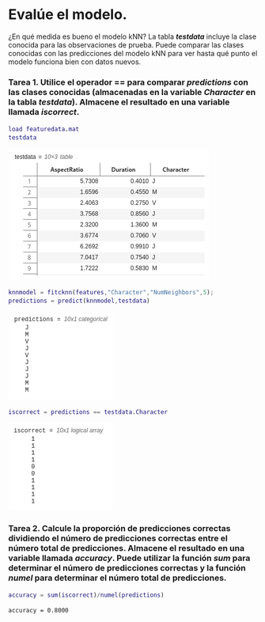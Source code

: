 # Evalúe el modelo.

¿En qué medida es bueno el modelo kNN? La tabla ***testdata*** incluye la clase conocida para las observaciones de prueba. Puede comparar las clases conocidas con las predicciones del modelo kNN para ver hasta qué punto el modelo funciona bien con datos nuevos.

### Tarea 1. Utilice el operador == para comparar *predictions* con las clases conocidas (almacenadas en la variable *Character* en la tabla *testdata*). Almacene el resultado en una variable llamada *iscorrect*.

```MatLab
load featuredata.mat
testdata
```
![](https://github.com/jm-quintas/MachineLearningMATLAB/blob/main/img/Captura%20desde%202025-02-17%2015-21-32.png)

```MatLab
knnmodel = fitcknn(features,"Character","NumNeighbors",5);
predictions = predict(knnmodel,testdata)
```
![](https://github.com/jm-quintas/MachineLearningMATLAB/blob/main/img/Captura%20desde%202025-02-17%2015-21-53.png)

```MatLab
iscorrect = predictions == testdata.Character
```
![](https://github.com/jm-quintas/MachineLearningMATLAB/blob/main/img/Captura%20desde%202025-02-17%2015-22-04.png)

### Tarea 2. Calcule la proporción de predicciones correctas dividiendo el número de predicciones correctas entre el número total de predicciones. Almacene el resultado en una variable llamada *accuracy*. Puede utilizar la función *sum* para determinar el número de predicciones correctas y la función *numel* para determinar el número total de predicciones.

```MatLab
accuracy = sum(iscorrect)/numel(predictions)
```
```
accuracy = 0.8000
```
